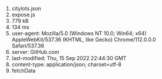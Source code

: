 1. citylots.json
2. expose.js
3. 779 kB
4. 134 ms
5. user-agent: Mozilla/5.0 (Windows NT 10.0; Win64; x64) AppleWebKit/537.36 (KHTML, like Gecko) Chrome/112.0.0.0 Safari/537.36
6. server: GitHub.com
7. last-modified: Thu, 15 Sep 2022 22:44:30 GMT
8. content-type: application/json; charset=utf-8
9. fetchData
